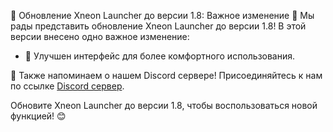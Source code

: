 🎉 Обновление Xneon Launcher до версии 1.8: Важное изменение 🚀
Мы рады представить обновление Xneon Launcher до версии 1.8! В этой версии внесено одно важное изменение:

- 🎨 Улучшен интерфейс для более комфортного использования.

📢 Также напоминаем о нашем Discord сервере! Присоединяйтесь к нам по ссылке [Discord сервер](https://discord.gg/xneonteam).

Обновите Xneon Launcher до версии 1.8, чтобы воспользоваться новой функцией! 😊 
